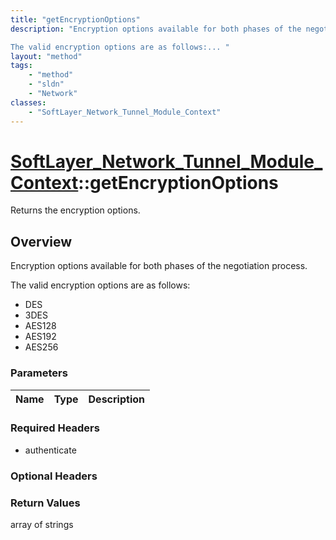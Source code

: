 ```yaml
---
title: "getEncryptionOptions"
description: "Encryption options available for both phases of the negotiation process. 

The valid encryption options are as follows:... "
layout: "method"
tags:
    - "method"
    - "sldn"
    - "Network"
classes:
    - "SoftLayer_Network_Tunnel_Module_Context"
---
```

# [SoftLayer_Network_Tunnel_Module_Context](/reference/services/SoftLayer_Network_Tunnel_Module_Context)::getEncryptionOptions

Returns the encryption options.


## Overview 
Encryption options available for both phases of the negotiation process. 

The valid encryption options are as follows: 
* DES
* 3DES
* AES128
* AES192
* AES256

### Parameters 
|Name | Type | Description |
| --- | --- | --- |


### Required Headers
* authenticate

### Optional Headers

### Return Values
array of strings

